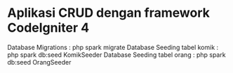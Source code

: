 # Aplikasi CRUD dengan framework CodeIgniter 4

Database Migrations : php spark migrate
Database Seeding tabel komik : php spark db:seed KomikSeeder
Database Seeding tabel orang : php spark db:seed OrangSeeder
